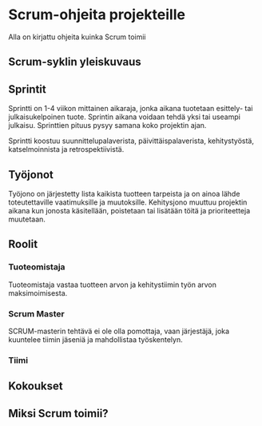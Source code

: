 # Scrum-ohjeita projekteille

Alla on kirjattu ohjeita kuinka Scrum toimii

## Scrum-syklin yleiskuvaus

## Sprintit

Sprintti on 1-4 viikon mittainen aikaraja, jonka aikana tuotetaan esittely- tai julkaisukelpoinen tuote. Sprintin aikana voidaan tehdä yksi tai useampi julkaisu. Sprinttien pituus pysyy samana koko projektin ajan.

Sprintti koostuu suunnittelupalaverista, päivittäispalaverista, kehitystyöstä, katselmoinnista ja retrospektiivistä.

## Työjonot

Työjono on järjestetty lista kaikista tuotteen tarpeista ja on ainoa lähde toteutettaville vaatimuksille ja muutoksille. Kehitysjono muuttuu projektin aikana kun jonosta käsitellään, poistetaan tai lisätään töitä ja prioriteetteja muutetaan.

## Roolit

### Tuoteomistaja

Tuoteomistaja vastaa tuotteen arvon ja kehitystiimin työn arvon maksimoimisesta. 

### Scrum Master

SCRUM-masterin tehtävä ei ole olla pomottaja, vaan järjestäjä, joka kuuntelee tiimin jäseniä ja mahdollistaa työskentelyn.

### Tiimi

## Kokoukset

## Miksi Scrum toimii?
